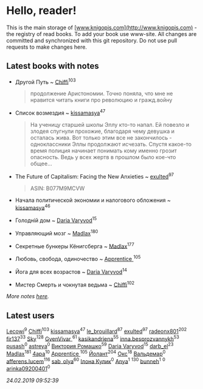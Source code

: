 # Hello, reader!
This is the main storage of [www.knigopis.com](http://www.knigopis.com) - the registry of read books.
To add your book use www-site. All changes are committed and synchronized with this git repository.
Do not use pull requests to make changes here.


## Latest books with notes
* Другой Путь ~ [Chiffi](users/105/105831994080785626680-google)<sup>103</sup>
    > продолжение Аристономии. Точно поняла,  что мне не нравится читать книги про революцию и гражд.войну

* Список возмездия ~ [kissamasya](users/684/68439978-vkontakte)<sup>47</sup>
    > На ученицу старшей школы Эллу кто-то напал. Ей повезло и злодея спугнули прохожие, благодаря чему девушка и осталась жива. Вот только этим все не закончилось - одноклассники Эллы продолжают исчезать. Спустя какое-то время полиция начинает понимать кому именно грозит опасность. Ведь у всех жертв в прошлом было кое-что общее...

* The Future of Capitalism: Facing the New Anxieties ~ [exulted](users/100/100599204551896265722-google)<sup>97</sup>
    > ASIN: B077M9MCVW

* Начала политической экономии и налогового обложения ~ [kissamasya](users/684/68439978-vkontakte)<sup>46</sup>

* Голодній дом ~ [Daria Varyvod](users/829/829893410524253-facebook)<sup>15</sup>

* Управляющий мозг ~ [Madlax](users/158/158304782-vkontakte)<sup>180</sup>

* Секретные бункеры Кёнигсберга ~ [Madlax](users/158/158304782-vkontakte)<sup>177</sup>

* Любовь, свобода, одиночество ~ [Apprentice ](users/528/52821952-vkontakte)<sup>105</sup>

* Йога для всех возрастов ~ [Daria Varyvod](users/829/829893410524253-facebook)<sup>14</sup>

* Мистер Смерть и чокнутая ведьма ~ [Chiffi](users/105/105831994080785626680-google)<sup>102</sup>


_More notes [here](latest_books_with_notes.md)._


## Latest users
[Lecowi](users/521/521873425-vkontakte)<sup>9</sup> 
[Chiffi](users/105/105831994080785626680-google)<sup>103</sup> 
[kissamasya](users/684/68439978-vkontakte)<sup>47</sup> 
[le_brouillard](users/133/13330781-vkontakte)<sup>87</sup> 
[exulted](users/100/100599204551896265722-google)<sup>97</sup> 
[radeonx801](users/973/973496-vkontakte)<sup>202</sup> 
[fir137](users/176/176805114-yandex)<sup>33</sup> 
[Sky](users/118/118049897850017649660-google)<sup>128</sup> 
[GvenVivar ](users/158/158266434925901-facebook)<sup>61</sup> 
[kasikandriena](users/152/152488954-vkontakte)<sup>55</sup> 
[inna.besprozvannykh](users/733/73323849-yandex)<sup>53</sup> 
[pusash](users/106/106041720551307935303-googleplus)<sup>0</sup> 
[astreya](users/114/114972986504829220090-google)<sup>0</sup> 
[Виктория Ромашко](users/180/180843186-vkontakte)<sup>59</sup> 
[Daria Varyvod](users/829/829893410524253-facebook)<sup>15</sup> 
[darb_el](users/184/184135339-vkontakte)<sup>23</sup> 
[Madlax](users/158/158304782-vkontakte)<sup>181</sup> 
[4apa](users/117/117392596378069249667-google)<sup>10</sup> 
[Apprentice ](users/528/52821952-vkontakte)<sup>105</sup> 
[Йолант](users/104/104690883692185089260-google)<sup>204</sup> 
[Окс](users/102/102536471289425216982-google)<sup>18</sup> 
[Вальдемар](users/614/614649752306644-facebook)<sup>0</sup> 
[afferens.lucem](users/196/196071655-vkontakte)<sup>116</sup> 
[sab_olya](users/139/139338401-vkontakte)<sup>60</sup> 
[Ілона Кулик](users/115/115612203632373730372-google)<sup>0</sup> 
[Anya](users/383/383879357-vkontakte)<sup>1</sup> 
[](users/115/115826717712507836033-google)<sup>130</sup> 
[bunneh](users/534/5342064-vkontakte)<sup>1</sup> 
[](users/125/125225849-vkontakte)<sup>0</sup> 
[arinka09200401](users/445/445767549-vkontakte)<sup>0</sup> 


_24.02.2019 09:52:39_
